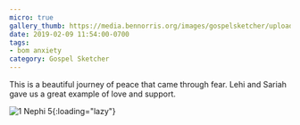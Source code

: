```yaml
---
micro: true
gallery_thumb: https://media.bennorris.org/images/gospelsketcher/uploads/2019/1dfa471dc4.jpg
date: 2019-02-09 11:54:00-0700
tags:
- bom anxiety
category: Gospel Sketcher
---
```


This is a beautiful journey of peace that came through fear. Lehi and Sariah gave us a great example of love and support.

![1 Nephi 5](https://media.bennorris.org/images/gospelsketcher/uploads/2019/1dfa471dc4.jpg){:loading="lazy"}